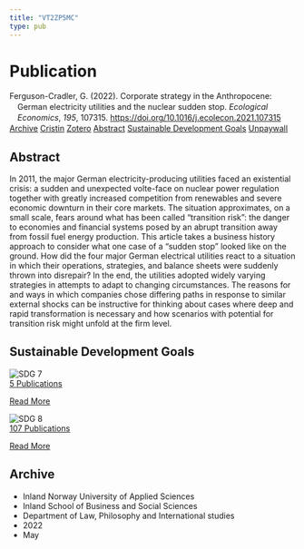 ```yaml
---
title: "VT2ZP5MC"
type: pub
---
```

<h1>Publication</h1>
<article id="csl-bib-container-VT2ZP5MC" class="csl-bib-container">
  <div class="csl-bib-body" style="line-height: 1.35; padding-left: 1em; text-indent:-1em;">
  <div class="csl-entry">Ferguson-Cradler, G. (2022). Corporate strategy in the Anthropocene: German electricity utilities and the nuclear sudden stop. <i>Ecological Economics</i>, <i>195</i>, 107315. <a href="https://doi.org/10.1016/j.ecolecon.2021.107315">https://doi.org/10.1016/j.ecolecon.2021.107315</a></div>
</div>
  <div class="csl-bib-buttons">
    <a href="#taxonomy-article-VT2ZP5MC" class="csl-bib-button">Archive</a>
    <a href="https://app.cristin.no/results/show.jsf?id=2025349" alt="Cristin URL" class="csl-bib-button">Cristin</a>
    <a href="http://zotero.org/groups/5402882/items/VT2ZP5MC" alt="Zotero URL" class="csl-bib-button">Zotero</a>
    <a href="#abstract-article-VT2ZP5MC" class="csl-bib-button">Abstract</a>
    <a href="#sdg-article-VT2ZP5MC" class="csl-bib-button">Sustainable Development Goals</a>
    <a href="https://doi.org/10.1016/j.ecolecon.2021.107315" class="csl-bib-button">Unpaywall</a>
  </div>
  <div id="csl-bib-meta-container-VT2ZP5MC"></div>
</article>
<div id="csl-bib-meta-VT2ZP5MC" class="csl-bib-meta">
  <article id="abstract-article-VT2ZP5MC" class="abstract-article">
    <h1>Abstract</h1>
    In 2011, the major German electricity-producing utilities faced an existential crisis: a sudden and unexpected volte-face on nuclear power regulation together with greatly increased competition from renewables and severe economic downturn in their core markets. The situation approximates, on a small scale, fears around what has been called “transition risk”: the danger to economies and financial systems posed by an abrupt transition away from fossil fuel energy production. This article takes a business history approach to consider what one case of a “sudden stop” looked like on the ground. How did the four major German electrical utilities react to a situation in which their operations, strategies, and balance sheets were suddenly thrown into disrepair? In the end, the utilities adopted widely varying strategies in attempts to adapt to changing circumstances. The reasons for and ways in which companies chose differing paths in response to similar external shocks can be instructive for thinking about cases where deep and rapid transformation is necessary and how scenarios with potential for transition risk might unfold at the firm level.
  </article>
  <article id="sdg-article-VT2ZP5MC" class="sdg-article">
    <h1>Sustainable Development Goals</h1>
    <div class="sdg-container"><div id="sdg7" class="sdg"> <img src="{{< params subfolder >}}images/sdg/sdg07_en.png" class="image" alt="SDG 7"> <div class="sdg-overlay"> <a href="{{< params subfolder >}}en/archive/?sdg=7#archive" class="sdg-publication-count"><span>5</span> Publications</a> <p><a href="https://sdgs.un.org/goals/goal7" class="sdg-read-more">Read More</a></p> </div> </div> <div id="sdg8" class="sdg"> <img src="{{< params subfolder >}}images/sdg/sdg08_en.png" class="image" alt="SDG 8"> <div class="sdg-overlay"> <a href="{{< params subfolder >}}en/archive/?sdg=8#archive" class="sdg-publication-count"><span>107</span> Publications</a> <p><a href="https://sdgs.un.org/goals/goal8" class="sdg-read-more">Read More</a></p> </div> </div></div>
  </article>
  <article id="taxonomy-article-VT2ZP5MC" class="taxonomy-article">
    <h1>Archive</h1>
    <ul>
      <li>Inland Norway University of Applied Sciences</li>
      <li>Inland School of Business and Social Sciences</li>
      <li>Department of Law, Philosophy and International studies</li>
      <li>2022</li>
      <li>May</li>
    </ul>
  </article>
</div>
